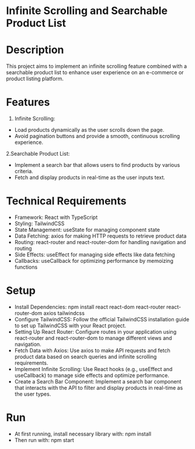 # Infinite Scrolling and Searchable Product List

# Description
This project aims to implement an infinite scrolling feature combined with a searchable product list to enhance user experience on an e-commerce or product listing platform.

# Features
1. Infinite Scrolling:
- Load products dynamically as the user scrolls down the page.
- Avoid pagination buttons and provide a smooth, continuous scrolling experience.

2.Searchable Product List:
- Implement a search bar that allows users to find products by various criteria.
- Fetch and display products in real-time as the user inputs text.

# Technical Requirements
- Framework: React with TypeScript
- Styling: TailwindCSS
- State Management: useState for managing component state
- Data Fetching: axios for making HTTP requests to retrieve product data
- Routing: react-router and react-router-dom for handling navigation and routing
- Side Effects: useEffect for managing side effects like data fetching
- Callbacks: useCallback for optimizing performance by memoizing functions

# Setup
- Install Dependencies:
    npm install react react-dom react-router react-router-dom axios tailwindcss
- Configure TailwindCSS: Follow the official TailwindCSS installation guide to set up TailwindCSS with your React project.
- Setting Up React Router: Configure routes in your application using react-router and react-router-dom to manage different views and navigation.
- Fetch Data with Axios: Use axios to make API requests and fetch product data based on search queries and infinite scrolling requirements.
- Implement Infinite Scrolling: Use React hooks (e.g., useEffect and useCallback) to manage side effects and optimize performance.
- Create a Search Bar Component: Implement a search bar component that interacts with the API to filter and display products in real-time as the user types.

# Run

- At first running, install necessary library with:
    npm install
- Then run with:
    npm start
